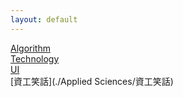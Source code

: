 ```yaml
---
layout: default
---
```


[Algorithm](./Algorithm)  
[Technology](./Technology)  
[UI](./UI)  
[資工笑話](./Applied Sciences/資工笑話)  
